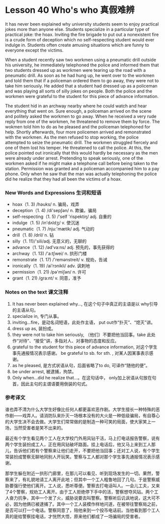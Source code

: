 # Lesson 40 Who's who 真假难辨
It has never been explained why university students seem to enjoy practical jokes more than anyone else. Students specialize in a particular type of practical joke: the hoax. Inviting the fire brigade to put out a nonexistent fire is a crude form of deception which no self-respecting student would ever indulge in. Students often create amusing situations which are funny to everyone except the victims.

When a student recently saw two workmen using a pneumatic drill outside his university, he immediately telephoned the police and informed them that two students dressed up as workmen were tearing up the road with a pneumatic drill. As soon as he had hung up, he went over to the workmen and told them that if a policeman ordered them to go away, they were not to take him seriously. He added that a student had dressed up as a policeman and was playing all sorts of silly jokes on people. Both the police and the workmen were grateful to the student for this piece of advance information.

The student hid in an archway nearby where he could watch and hear everything that went on. Sure enough, a policeman arrived on the scene and politely asked the workmen to go away. When he received a very rude reply from one of the workmen, he threatened to remove them by force. The wokmen told him to do as he pleased and the policeman telephoned for help. Shortly afterwards, four more policemen arrived and remonstrated with the workmen. As the men refused to stop working, the police attempted to seize the pneumatic drill. The workmen struggled fiercely and one of them lost his temper. He threatened to call the police. At this, the police pointed out ironically that this would hardly be necessary as the men were already under arrest. Pretending to speak seriously, one of the workmen asked if he might make a telephone call before being taken to the station. Permission was granted and a policeman accompanied him to a pay phone. Only when he saw that the man was actually telephoning the police did he realize that they had all been the victims of a hoax.

### New Words and Expressions 生词和短语

* hoax（1. 3) /həuks/ n. 骗局，戏弄
* deception（1. 4) /di'sepʃən/ n. 欺骗，骗局
* self-respecting（1. 5) /'self 'rispektiŋ/ adj. 自重的
* indulge（1. 5) /in'dʌldʒ/ v. 使沉迷
* pneumatic（1. 7) /nju:'mætik/ adj. 气动的
* drill（1. 8) /dril/ n. 钻
* silly（1. 11)/'sili/adj. 无意义的，无聊的
* advance（1. 12) /əd'va:ns/ adj. 预先的，事先获得的
* archway（1. 13) /'a:tʃwei/ n. 拱形门楼
* remonstrate（1. 17) /'remənstreit/ v. 规劝，告诫
* ironically（1. 19) /ai'rɔnikli/ adv. 讽刺地
* permission（1. 21) /pə'miʃən/ n. 许可
* grant（1. 21) /gra:nt/ v. 同意，准予

### Notes on the text 课文注释

1. It has never been explained why…, 在这个句子中真正的主语是以 why引导的主语从句。
2. specialize in, 专门从事。
3. inviting…fire，是动名词短语，此处作主语， put out作“扑灭”、“熄灭”讲。
4. dress up as, 装扮成。
5. they were not to take him seriously, （他们）不要把他当回事。take 此处作“对待”、“接受”讲，多指对人、对事物的态度和反应。
6. grateful to the student for this piece of advance information, 对这个学生事先通报情况表示感谢。 be grateful to sb. for sth. , 对某人因某事表示感谢。
7. as he pleased, 是方式状语从句，后面省略了to do, 可译作“随他的便”。
8. be under arrest, 被逮捕，拘禁。
9. Only when…did he realize that…。在这句话中， only加上状语从句放在句首，因此主句的主谓语要用倒装的句式。

### 参考译文

谁也弄不清为什么大学生好像比任何人都更喜欢恶作剧。大学生擅长一种特殊的恶作剧——戏弄人。请消防队来扑灭一场根本没有的大火是一种低级骗局，有自尊心的大学生决不会去做。大学生们常常做的是制造一种可笑的局面，使大家笑上一场，当然受害者是笑不出来的。

最近有个学生看见两个工人在大学校门外用风钻干活，马上打电话报告警察，说有两个学生装扮成工人，正在用风钻破坏路面。挂上电话后，他又马上来到工人那儿，告诉他们若有个警察来让他们走开，不要把他当回事；还对工人说，有个学生常装扮成警察无聊地同别人开玩笑。警察与工人都对那个学生事先通报情况表示感谢。

那学生躲在附近一拱形门廊里，在那儿可以看见、听到现场发生的一切。果然，警察来了，有礼貌地请工人离开此地；但其中一个工人粗鲁地回了几句。于是警察威胁要强行使他们离开。工人说，悉听尊便。警察去打电话叫人。一会儿工夫，又来了4个警察，规劝工人离开。由于工人拒绝停下手中的活，警察想夺风钻。两个工人奋力抗争，其中一个发了火，威胁说要去叫警察。警察听后讥讽地说，这大可不必，因为他俩已被逮捕了。其中一个工人装模作样地问道，在被带往警察局之前，是否可以打一个电话。警察同意了，陪他来到一个投币电话前。当他看到那个工人真的是给警察挂电话，才恍然大悟，原来他们都成了一场骗局的受害者。

